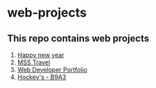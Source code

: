 # web-projects
## This repo contains web projects
1. [Happy new year](https://suny-webdevs.github.io/web-projects/happy-new-year/)
2. [MSS Travel](https://suny-webdevs.github.io/web-projects/mss-travel/)
3. [Web Developer Portfolio](https://suny-webdevs.github.io/web-projects/web-developer-portfolio/)  
4. [Hockey's - B9A3](https://suny-webdevs.github.io/web-projects/Hockeys-B9A3/)
